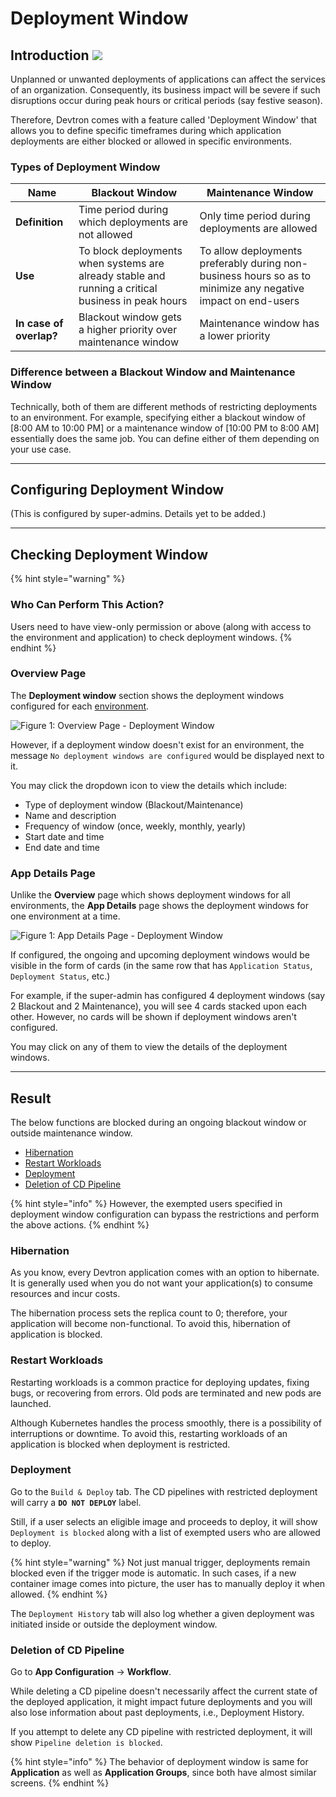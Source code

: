 # Deployment Window

## Introduction [![](https://devtron-public-asset.s3.us-east-2.amazonaws.com/images/elements/EnterpriseTag.svg)](https://devtron.ai/pricing)

Unplanned or unwanted deployments of applications can affect the services of an organization. Consequently, its business impact will be severe if such disruptions occur during peak hours or critical periods (say festive season).

Therefore, Devtron comes with a feature called 'Deployment Window' that allows you to define specific timeframes during which application deployments are either blocked or allowed in specific environments.

### Types of Deployment Window

| Name  | Blackout Window                                    | Maintenance Window |
| --------------------- | ---------------------------------------------------|--------------------|
| **Definition** | Time period during which deployments are not allowed | Only time period during deployments are allowed |
| **Use** | To block deployments when systems are already stable and running a critical business in peak hours | To allow deployments preferably during non-business hours so as to minimize any negative impact on end-users |
| **In case of overlap?** | Blackout window gets a higher priority over maintenance window | Maintenance window has a lower priority |


### Difference between a Blackout Window and Maintenance Window

Technically, both of them are different methods of restricting deployments to an environment. For example, specifying either a blackout window of [8:00 AM to 10:00 PM] or a maintenance window of [10:00 PM to 8:00 AM] essentially does the same job. You can define either of them depending on your use case.

---

## Configuring Deployment Window

(This is configured by super-admins. Details yet to be added.)

---

## Checking Deployment Window

{% hint style="warning" %}
### Who Can Perform This Action?
Users need to have view-only permission or above (along with access to the environment and application) to check deployment windows.
{% endhint %}

### Overview Page

The **Deployment window** section shows the deployment windows configured for each [environment](../../reference/glossary.md#environment).

![Figure 1: Overview Page - Deployment Window](https://devtron-public-asset.s3.us-east-2.amazonaws.com/images/global-configurations/deployment-window/overview-deployment-win.jpg)

However, if a deployment window doesn't exist for an environment, the message `No deployment windows are configured` would be displayed next to it.

You may click the dropdown icon to view the details which include:
* Type of deployment window (Blackout/Maintenance)
* Name and description
* Frequency of window (once, weekly, monthly, yearly)
* Start date and time 
* End date and time

### App Details Page

Unlike the **Overview** page which shows deployment windows for all environments, the **App Details** page shows the deployment windows for one environment at a time.

![Figure 1: App Details Page - Deployment Window](https://devtron-public-asset.s3.us-east-2.amazonaws.com/images/global-configurations/deployment-window/app-details-deployment-win.jpg)

If configured, the ongoing and upcoming deployment windows would be visible in the form of cards (in the same row that has `Application Status`, `Deployment Status`, etc.)

For example, if the super-admin has configured 4 deployment windows (say 2 Blackout and 2 Maintenance), you will see 4 cards stacked upon each other. However, no cards will be shown if deployment windows aren't configured.

You may click on any of them to view the details of the deployment windows.

---

## Result

The below functions are blocked during an ongoing blackout window or outside maintenance window.

* [Hibernation](#hibernation)
* [Restart Workloads](#restart-workloads)
* [Deployment](#deployment)
* [Deletion of CD Pipeline](#deletion-of-cd-pipeline)

{% hint style="info" %}
However, the exempted users specified in deployment window configuration can bypass the restrictions and perform the above actions.
{% endhint %}


### Hibernation

As you know, every Devtron application comes with an option to hibernate. It is generally used when you do not want your application(s) to consume resources and incur costs.

The hibernation process sets the replica count to 0; therefore, your application will become non-functional. To avoid this, hibernation of application is blocked.

### Restart Workloads

Restarting workloads is a common practice for deploying updates, fixing bugs, or recovering from errors. Old pods are terminated and new pods are launched.

Although Kubernetes handles the process smoothly, there is a possibility of interruptions or downtime. To avoid this, restarting workloads of an application is blocked when deployment is restricted.

### Deployment

Go to the `Build & Deploy` tab. The CD pipelines with restricted deployment will carry a **`DO NOT DEPLOY`** label. 

Still, if a user selects an eligible image and proceeds to deploy, it will show `Deployment is blocked` along with a list of exempted users who are allowed to deploy.

{% hint style="warning" %}
Not just manual trigger, deployments remain blocked even if the trigger mode is automatic. In such cases, if a new container image comes into picture, the user has to manually deploy it when allowed.
{% endhint %}

The `Deployment History` tab will also log whether a given deployment was initiated inside or outside the deployment window.

### Deletion of CD Pipeline

Go to **App Configuration** → **Workflow**. 

While deleting a CD pipeline doesn't necessarily affect the current state of the deployed application, it might impact future deployments and you will also lose information about past deployments, i.e., Deployment History. 

If you attempt to delete any CD pipeline with restricted deployment, it will show `Pipeline deletion is blocked`.

{% hint style="info" %}
The behavior of deployment window is same for **Application** as well as **Application Groups**, since both have almost similar screens.
{% endhint %}



